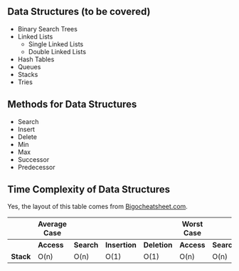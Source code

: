 ## Data Structures (to be covered)
* Binary Search Trees
* Linked Lists
  * Single Linked Lists
  * Double Linked Lists
* Hash Tables
* Queues
* Stacks
* Tries

## Methods for Data Structures
* Search
* Insert
* Delete
* Min
* Max
* Successor
* Predecessor

## Time Complexity of Data Structures

Yes, the layout of this table comes from [Bigocheatsheet.com](http://www.bigocheatsheet.com).

|           | Average Case |            |               |              | Worst Case   |            |               |              |
| --------- | ------------ | ---------- | ------------- | ------------ | ------------ | ---------- | ------------- | ------------ |
|           | **Access**   | **Search** | **Insertion** | **Deletion** | **Access**   | **Search** | **Insertion** | **Deletion** |  
| **Stack** | O(n)         | O(n)       | O(1)          | O(1)         | O(n)         | O(n)       | O(1)          | O(1)         |
